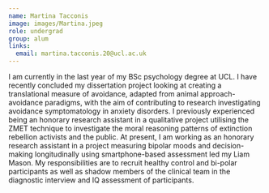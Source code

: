 ```yaml
---
name: Martina Tacconis
image: images/Martina.jpeg
role: undergrad
group: alum
links:
  email: martina.tacconis.20@ucl.ac.uk
---
```


I am currently in the last year of my BSc psychology degree at UCL. I have recently concluded my dissertation project 
looking at creating a translational measure of avoidance, adapted from animal approach-avoidance paradigms, with the aim 
of contributing to research investigating avoidance symptomatology in anxiety disorders. I previously experienced being 
an honorary research assistant in a qualitative project utilising the ZMET technique to investigate the moral reasoning 
patterns of extinction rebellion activists and the public. At present, I am working as an honorary research assistant in 
a project measuring bipolar moods and decision-making longitudinally using smartphone-based assessment led my Liam Mason. 
My responsibilities are to recruit healthy control and bi-polar participants as well as shadow members of the clinical 
team in the diagnostic interview and IQ assessment of participants.
